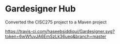 # Gardesigner Hub
Converted the CISC275 project to a Maven project

https://travis-ci.com/haseebsiddiqui/Gardesigner.svg?token=6wWfuvJA6EmSzLk36ueq&branch=master
